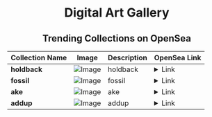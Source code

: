 <div align="center">

# Digital Art Gallery

## Trending Collections on OpenSea

| Collection Name                       | Image                                                                                     | Description                       | OpenSea Link                                                                                          |
|---------------------------------------|-------------------------------------------------------------------------------------------|-----------------------------------|--------------------------------------------------------------------------------------------------------|
| **holdback** | ![Image](https://i.seadn.io/s/raw/files/14e22f2f48394cc02dacfc9d213a2a76.jpg?w=500&auto=format?w=200&auto=format) | holdback | <details><summary>Link</summary>[holdback](https://opensea.io/collection/holdback-1)</details> |
| **fossil** | ![Image](https://i.seadn.io/s/raw/files/6ab7e835304ff026561a83f5c105e4dc.jpg?w=500&auto=format?w=200&auto=format) | fossil | <details><summary>Link</summary>[fossil](https://opensea.io/collection/fossil-25)</details> |
| **ake** | ![Image](https://i.seadn.io/s/raw/files/670063cc4572326aa92bd86db22fcfe9.jpg?w=500&auto=format?w=200&auto=format) | ake | <details><summary>Link</summary>[ake](https://opensea.io/collection/ake-5)</details> |
| **addup** | ![Image](https://i.seadn.io/s/raw/files/bc1909688153907acd489f9f5feebe3b.jpg?w=500&auto=format?w=200&auto=format) | addup | <details><summary>Link</summary>[addup](https://opensea.io/collection/addup-2)</details> |

</div>